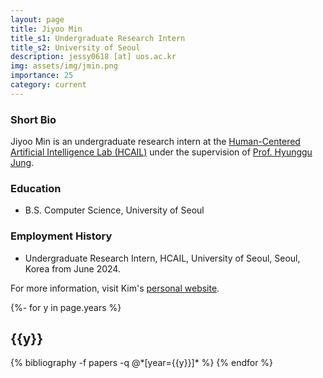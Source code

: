 ```yaml
---
layout: page
title: Jiyoo Min
title_s1: Undergraduate Research Intern
title_s2: University of Seoul
description: jessy0618 [at] uos.ac.kr
img: assets/img/jmin.png
importance: 25
category: current
---
```


### Short Bio
<p>Jiyoo Min is an undergraduate research intern at the <a href="http://hcail.github.io">Human-Centered Artificial Intelligence Lab (HCAIL)</a> under the supervision of <a href="http://hyunggujung.com">Prof. Hyunggu Jung</a>.
</p>

### Education
<ul>
<li> B.S. Computer Science, University of Seoul
</li>
</ul>

### Employment History
<ul>
<li>Undergraduate Research Intern, HCAIL, University of Seoul, Seoul, Korea from June 2024.
</li>
</ul>

For more information, visit Kim's [personal website](https://jessythymejiyoo.github.io/).

<!-- _pages/publications.md -->
<div class="publications">

{%- for y in page.years %}
  <h2 class="year">{{y}}</h2>
  {% bibliography -f papers -q @*[year={{y}}]* %}
{% endfor %}

</div>
